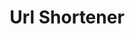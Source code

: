 ---
title: Url Shortener
desc: vamos a crear una aplicación de manejo de inventarios con Node.js, MySQL y Angular!  En esta serie de videos, y entradas de blogs, te guiaré paso a paso a través del proceso de crear una aplicación completa desde cero hasta producción.
stack: ['react', 'firebase', 'python']
thumbnail: https://assets.justinmind.com/wp-content/webp-express/webp-images/uploads/2020/02/restaurant-management-dashboard-justinmind.png.webp
---